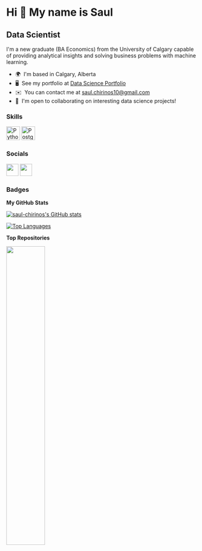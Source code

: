 Hi 👋 My name is Saul
=====================

Data Scientist
--------------

I'm a new graduate (BA Economics) from the University of Calgary capable of providing analytical insights and solving business problems with machine learning.

* 🌍  I'm based in Calgary, Alberta
* 🖥️  See my portfolio at [Data Science Portfolio](http://saul-chirinos.github.io/Saul_Portfolio/)
* ✉️  You can contact me at [saul.chirinos10@gmail.com](mailto:saul.chirinos10@gmail.com)
* 🤝  I'm open to collaborating on interesting data science projects!

### Skills

<p align="left">
<a href="https://www.python.org/" target="_blank" rel="noreferrer"><img src="https://raw.githubusercontent.com/danielcranney/readme-generator/main/public/icons/skills/python-colored.svg" width="36" height="36" alt="Python" /></a>
<a href="https://www.postgresql.org/" target="_blank" rel="noreferrer"><img src="https://raw.githubusercontent.com/danielcranney/readme-generator/main/public/icons/skills/postgresql-colored.svg" width="36" height="36" alt="PostgreSQL" /></a>
</p>


### Socials

<p align="left"> <a href="https://www.github.com/saul-chirinos" target="_blank" rel="noreferrer"><img src="https://raw.githubusercontent.com/danielcranney/readme-generator/main/public/icons/socials/github-dark.svg" width="32" height="32" /></a> <a href="https://www.linkedin.com/in/saulchirinos/" target="_blank" rel="noreferrer"><img src="https://raw.githubusercontent.com/danielcranney/readme-generator/main/public/icons/socials/linkedin.svg" width="32" height="32" /></a></p>

### Badges

<b>My GitHub Stats</b>

<a href="http://www.github.com/saul-chirinos"><img src="https://github-readme-stats.vercel.app/api?username=saul-chirinos&show_icons=true&hide=issues,&count_private=true&title_color=3382ed&text_color=ffffff&icon_color=3382ed&bg_color=1c1917&hide_border=true&show_icons=true" alt="saul-chirinos's GitHub stats" /></a>

<a href="https://github.com/saul-chirinos" align="left"><img src="https://github-readme-stats.vercel.app/api/top-langs/?username=saul-chirinos&langs_count=10&title_color=3382ed&text_color=ffffff&icon_color=3382ed&bg_color=1c1917&hide_border=true&locale=en&custom_title=Top%20%Languages" alt="Top Languages" /></a>

<b>Top Repositories</b>

<div width="100%" align="center"><a href="https://github.com/saul-chirinos/kpiproject" align="left"><img align="left" width="45%" src="https://github-readme-stats.vercel.app/api/pin/?username=saul-chirinos&repo=kpiproject&title_color=3382ed&text_color=ffffff&icon_color=3382ed&bg_color=1c1917&hide_border=true&locale=en" /></a></div><br /><br /><br /><br /><br /><br /><br />
<!---
saul-chirinos/saul-chirinos is a ✨ special ✨ repository because its `README.md` (this file) appears on your GitHub profile.
You can click the Preview link to take a look at your changes.
--->
